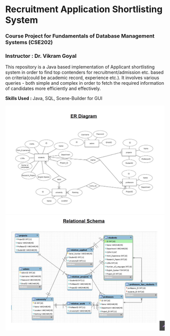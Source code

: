 # Recruitment Application Shortlisting System

### Course Project for Fundamentals of Database Management Systems (CSE202) 
### Instructor : Dr. Vikram Goyal 
  
This repository is a Java based implementation of Applicant shortlisting system in order to find top contenders for recruitment/admission etc. based on criteria(could be academic record, experience etc.).
It involves various queries - both simple and complex in order to fetch the required information of candidates more efficiently and effectively. 

<b> Skills Used : </b>
Java, SQL, Scene-Builder for GUI

<img src="ER-Diagram.png">
<img src="Relational_Schema.png">
